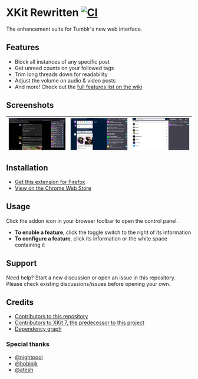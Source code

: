 # XKit Rewritten [![CI](https://github.com/AprilSylph/XKit-Rewritten/actions/workflows/ci.yml/badge.svg)](https://github.com/AprilSylph/XKit-Rewritten/actions/workflows/ci.yml)
The enhancement suite for Tumblr's new web interface.

## Features
- Block all instances of any specific post
- Get unread counts on your followed tags
- Trim long threads down for readability
- Adjust the volume on audio & video posts
- And more! Check out the [full features list on the wiki](https://github.com/AprilSylph/XKit-Rewritten/wiki/Features)

## Screenshots

![](https://raw.githubusercontent.com/AprilSylph/XKit-Rewritten/master/assets/screenshots/1.png) | ![](https://raw.githubusercontent.com/AprilSylph/XKit-Rewritten/master/assets/screenshots/2.png) | ![](https://raw.githubusercontent.com/AprilSylph/XKit-Rewritten/master/assets/screenshots/4.png)
-- | -- | --

## Installation
- [Get this extension for Firefox](https://addons.mozilla.org/addon/xkit-rewritten/)
- [View on the Chrome Web Store](https://chrome.google.com/webstore/detail/xkit-rewritten/ehgbadgnkmeeldglkmnplolneidgpbcm)

## Usage
Click the addon icon in your browser toolbar to open the control panel.  

- **To enable a feature**, click the toggle switch to the right of its information
- **To configure a feature**, click its information or the white space containing it

## Support
Need help? Start a new discussion or open an issue in this repository.  
Please check existing discussions/issues before opening your own.

## Credits
- [Contributors to this repository](https://github.com/AprilSylph/XKit-Rewritten/graphs/contributors)
- [Contributors to XKit 7, the predecessor to this project](https://github.com/new-xkit/XKit/graphs/contributors)
- [Dependency graph](https://github.com/AprilSylph/XKit-Rewritten/network/dependencies)

### Special thanks
- [@nightpool](https://github.com/nightpool)
- [@hobinjk](https://github.com/hobinjk)
- [@atesh](https://github.com/atesh)
